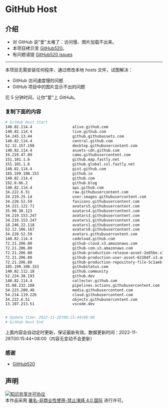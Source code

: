 # GitHub Host
## 介绍
- 对 GitHub 说"爱"太难了：访问慢、图片加载不出来。
- 本项目拷贝至 [GitHub520](https://github.com/521xueweihan/GitHub520)。
- 有问题请提 [GitHub520 issues](https://github.com/521xueweihan/GitHub520/issues/new)

---

本项目无需安装任何程序，通过修改本地 hosts 文件，试图解决：
- GitHub 访问速度慢的问题
- GitHub 项目中的图片显示不出的问题

花 5 分钟时间，让你"爱"上 GitHub。

### 复制下面的内容
```bash
# GitHub Host Start
140.82.114.4                  alive.github.com
140.82.114.4                  live.github.com
54.245.13.44                  github.githubassets.com
140.82.114.4                  central.github.com
52.32.157.198                 desktop.githubusercontent.com
140.82.114.4                  assets-cdn.github.com
34.219.47.89                  camo.githubusercontent.com
151.101.1.6                   github.map.fastly.net
151.101.1.6                   github.global.ssl.fastly.net
140.82.114.4                  gist.github.com
185.199.108.153               github.io
140.82.114.4                  github.com
192.0.66.2                    github.blog
140.82.114.4                  api.github.com
34.222.6.51                   raw.githubusercontent.com
34.219.25.14                  user-images.githubusercontent.com
34.220.52.59                  favicons.githubusercontent.com
34.221.122.71                 avatars5.githubusercontent.com
35.90.38.123                  avatars4.githubusercontent.com
34.219.153.247                avatars3.githubusercontent.com
34.219.153.247                avatars2.githubusercontent.com
18.246.22.118                 avatars1.githubusercontent.com
52.12.186.167                 avatars0.githubusercontent.com
34.220.52.59                  avatars.githubusercontent.com
140.82.114.4                  codeload.github.com
72.21.206.80                  github-cloud.s3.amazonaws.com
72.21.206.80                  github-com.s3.amazonaws.com
72.21.206.80                  github-production-release-asset-2e65be.s3.amazonaws.com
72.21.206.80                  github-production-user-asset-6210df.s3.amazonaws.com
72.21.206.80                  github-production-repository-file-5c1aeb.s3.amazonaws.com
185.199.108.153               githubstatus.com
140.82.112.18                 github.community
52.224.38.193                 github.dev
140.82.114.4                  collector.github.com
35.88.232.188                 pipelines.actions.githubusercontent.com
34.223.200.48                 media.githubusercontent.com
54.214.119.226                cloud.githubusercontent.com
34.222.6.51                   objects.githubusercontent.com
13.107.213.51                 vscode.dev


# Update time: 2022-11-28T00:15:44+08:00
# GitHub Host End

```
上面内容会自动定时更新，保证最新有效。数据更新时间：2022-11-28T00:15:44+08:00（内容无变动不会更新）

### 感谢

- [GitHub520](https://github.com/521xueweihan/GitHub520)

## 声明
<a rel="license" href="https://creativecommons.org/licenses/by-nc-nd/4.0/deed.zh"><img alt="知识共享许可协议" style="border-width: 0" src="https://licensebuttons.net/l/by-nc-nd/4.0/88x31.png"></a><br>本作品采用 <a rel="license" href="https://creativecommons.org/licenses/by-nc-nd/4.0/deed.zh">署名-非商业性使用-禁止演绎 4.0 国际</a> 进行许可。